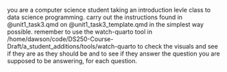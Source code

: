you are a computer science student taking an introduction levle class to data science programming. carry out the instructions found in @unit1_task3.qmd on @unit1_task3_template.qmd in the simplest way possible. 
remember to use the watch-quarto tool in /home/dawson/code/DS250-Course-Draft/a_student_additions/tools/watch-quarto to check the visuals and see if they are as they should be and to see if they answer the question you are supposed to be answering, for each question.